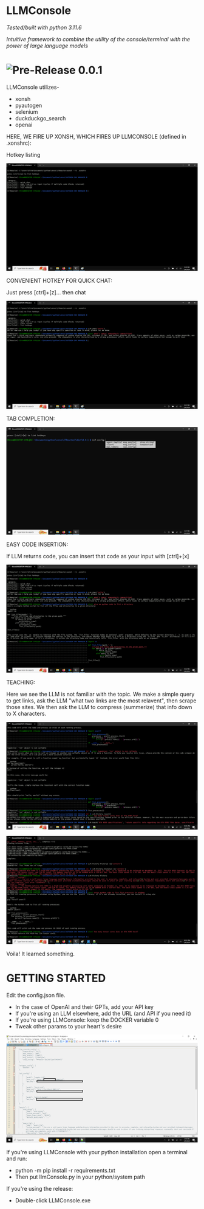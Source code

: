# LLMConsole

*Tested/built with python 3.11.6*

*Intuitive framework to combine the utility of the console/terminal with the power of large language models*

# ![Pre-Release 0.0.1](https://github.com/05remla/LLMConsole/releases/tag/PR-0.0.1)



LLMConsole utilizes-
* xonsh
* pyautogen
* selenium
* duckduckgo_search
* openai  

HERE, WE FIRE UP XONSH, WHICH FIRES UP LLMCONSOLE (defined in .xonshrc):

Hotkey listing

![alt text](https://github.com/05remla/repo_images/blob/main/getting_started.png)



CONVENIENT HOTKEY FOR QUICK CHAT:

Just press [ctrl]+[z]... then chat 

![alt text](https://github.com/05remla/repo_images/blob/main/hot%20keys%20and%20chat%201.png)

TAB COMPLETION:

![alt text](https://github.com/05remla/repo_images/blob/main/tab%20completion.png)


EASY CODE INSERTION:

If LLM returns code, you can insert that code as your input with [ctrl]+[x]

![alt text](https://github.com/05remla/repo_images/blob/main/hot%20keys%20(cody%20insert).png)



TEACHING:

Here we see the LLM is not familiar with the topic. We make a simple query to get links, ask the LLM "what two links are the most relavent", then scrape those sites. We then ask the LLM to compress (summerize) that info down to X characters.

![alt text](https://github.com/05remla/repo_images/blob/main/teaching3.png)

![alt text](https://github.com/05remla/repo_images/blob/main/teaching4.png)

Voila! It learned something.



# GETTING STARTED

Edit the config.json file. 
* In the case of OpenAI and their GPTs, add your API key
* If you're using an LLM elsewhere, add the URL (and API if you need it)
* If you're using LLMConsole: keep the DOCKER variable 0
* Tweak other params to your heart's desire
  
![alt text](https://github.com/05remla/repo_images/blob/main/config2.png)

If you're using LLMConsole with your python installation open a terminal and run:
* python -m pip install -r requirements.txt
* Then put llmConsole.py in your python/system path

If you're using the release:
* Double-click LLMConsole.exe

